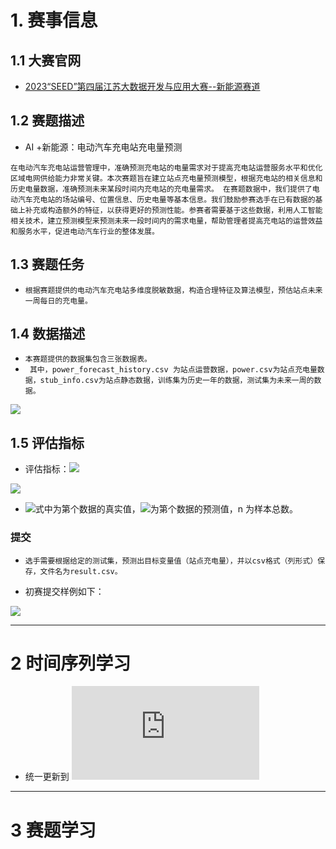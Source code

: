 # 1. 赛事信息

## 1.1 大赛官网

- [2023“SEED”第四届江苏大数据开发与应用大赛--新能源赛道](https://www.marsbigdata.com/competition/details?id=40144958741)

## 1.2 赛题描述

-  AI +新能源：电动汽车充电站充电量预测

`在电动汽车充电站运营管理中，准确预测充电站的电量需求对于提高充电站运营服务水平和优化区域电网供给能力非常关键。本次赛题旨在建立站点充电量预测模型，根据充电站的相关信息和历史电量数据，准确预测未来某段时间内充电站的充电量需求。 在赛题数据中，我们提供了电动汽车充电站的场站编号、位置信息、历史电量等基本信息。我们鼓励参赛选手在已有数据的基础上补充或构造额外的特征，以获得更好的预测性能。参赛者需要基于这些数据，利用人工智能相关技术，建立预测模型来预测未来一段时间内的需求电量，帮助管理者提高充电站的运营效益和服务水平，促进电动汽车行业的整体发展。`

## 1.3 赛题任务

-  `根据赛题提供的电动汽车充电站多维度脱敏数据，构造合理特征及算法模型，预估站点未来一周每日的充电量。`

## 1.4 数据描述

- `本赛题提供的数据集包含三张数据表。`
- ` 其中，power_forecast_history.csv 为站点运营数据，power.csv为站点充电量数据，stub_info.csv为站点静态数据，训练集为历史一年的数据，测试集为未来一周的数据。`

![](https://file.public.marsbigdata.com/2023/09/28/62dfR3wroe_f0osL.png)

## 1.5 评估指标

-  评估指标：![](https://file.public.marsbigdata.com/2023/09/28/5dxrlBwhywzdmY5n.png)

![](https://file.public.marsbigdata.com/2023/09/28/w067iymIh8upId22.png)

- ![](https://file.public.marsbigdata.com/2023/09/28/4lzjixV2X0s1RKZK.png)式中为第个数据的真实值，![](https://file.public.marsbigdata.com/2023/09/28/c0Mdu1uG_rYP8umy.png)为第个数据的预测值，n 为样本总数。


### 提交

-  `选手需要根据给定的测试集，预测出目标变量值（站点充电量），并以csv格式（列形式）保存，文件名为result.csv。`

-  初赛提交样例如下：

![](https://file.public.marsbigdata.com/2023/09/28/HlXuJ03K2Xl9N2mF.png)

---

# 2 时间序列学习

-  统一更新到  ![时间序列总结(成长中...)](https://github.com/burningmysoul2077/Notes/blob/main/%E6%97%B6%E9%97%B4%E5%BA%8F%E5%88%97/%E6%97%B6%E9%97%B4%E5%BA%8F%E5%88%97%E6%80%BB%E7%BB%93(%E6%88%90%E9%95%BF%E4%B8%AD...).md)

---

# 3 赛题学习
